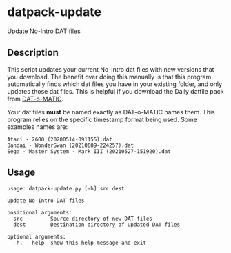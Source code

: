 # datpack-update
Update No-Intro DAT files

## Description
This script updates your current No-Intro dat files with new versions that you download. The benefit over doing this manually is that this program automatically finds which dat files you have in your existing folder, and only updates those dat files. This is helpful if you download the Daily datfile pack from [DAT-o-MATIC](https://datomatic.no-intro.org/).

Your dat files **must** be named exactly as DAT-o-MATIC names them. This program relies on the specific timestamp format being used. Some examples names are:

```
Atari - 2600 (20200514-091155).dat
Bandai - WonderSwan (20210609-224257).dat
Sega - Master System - Mark III (20210527-151920).dat
```

## Usage
```
usage: datpack-update.py [-h] src dest

Update No-Intro DAT files

positional arguments:
  src         Source directory of new DAT files
  dest        Destination directory of updated DAT files

optional arguments:
  -h, --help  show this help message and exit
```
